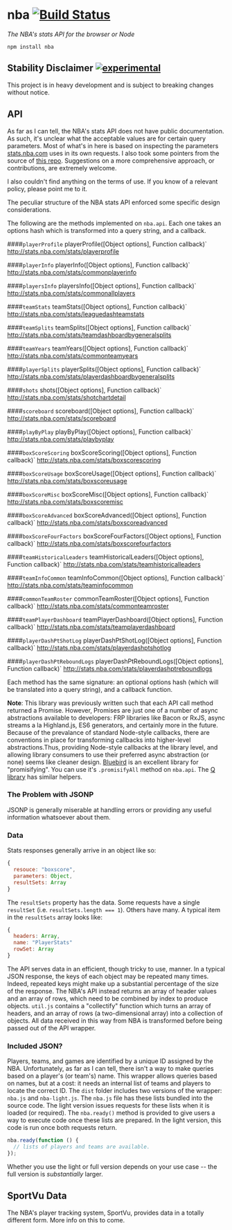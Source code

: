 # nba [![Build Status](https://travis-ci.org/nickb1080/nba.svg?branch=master)](https://travis-ci.org/nickb1080/nba)
*The NBA's stats API for the browser or Node*

`npm install nba`

## Stability Disclaimer [![experimental](http://badges.github.io/stability-badges/dist/experimental.svg)](http://github.com/badges/stability-badges)

This project is in heavy development and is subject to breaking changes without notice.

## API

As far as I can tell, the NBA's stats API does not have public documentation. As such, it's unclear what the acceptable values are for certain query parameters. Most of what's in here is based on inspecting the parameters [stats.nba.com](http://stats.nba.com/) uses in its own requests. I also took some pointers from the source of [this repo](https://github.com/Caged/nba-player-tracking). Suggestions on a more comprehensive approach, or contributions, are extremely welcome.

I also couldn't find anything on the terms of use. If you know of a relevant policy, please point me to it.

The peculiar structure of the NBA stats API enforced some specific design considerations. 

The following are the methods implemented on `nba.api`. Each one takes an options hash which is transformed into a query string, and a callback.

####`playerProfile`
playerProfile([Object options], Function callback)`
http://stats.nba.com/stats/playerprofile

####`playerInfo`
playerInfo([Object options], Function callback)`
http://stats.nba.com/stats/commonplayerinfo

####`playersInfo`
playersInfo([Object options], Function callback)`
http://stats.nba.com/stats/commonallplayers

####`teamStats`
teamStats([Object options], Function callback)`
http://stats.nba.com/stats/leaguedashteamstats

####`teamSplits`
teamSplits([Object options], Function callback)`
http://stats.nba.com/stats/teamdashboardbygeneralsplits

####`teamYears`
teamYears([Object options], Function callback)`
http://stats.nba.com/stats/commonteamyears

####`playerSplits`
playerSplits([Object options], Function callback)`
http://stats.nba.com/stats/playerdashboardbygeneralsplits

####`shots`
shots([Object options], Function callback)`
http://stats.nba.com/stats/shotchartdetail

####`scoreboard`
scoreboard([Object options], Function callback)`
http://stats.nba.com/stats/scoreboard

####`playByPlay`
playByPlay([Object options], Function callback)`
http://stats.nba.com/stats/playbyplay

####`boxScoreScoring`
boxScoreScoring([Object options], Function callback)`
http://stats.nba.com/stats/boxscorescoring

####`boxScoreUsage`
boxScoreUsage([Object options], Function callback)`
http://stats.nba.com/stats/boxscoreusage

####`boxScoreMisc`
boxScoreMisc([Object options], Function callback)`
http://stats.nba.com/stats/boxscoremisc

####`boxScoreAdvanced`
boxScoreAdvanced([Object options], Function callback)`
http://stats.nba.com/stats/boxscoreadvanced

####`boxScoreFourFactors`
boxScoreFourFactors([Object options], Function callback)`
http://stats.nba.com/stats/boxscorefourfactors

####`teamHistoricalLeaders`
teamHistoricalLeaders([Object options], Function callback)`
http://stats.nba.com/stats/teamhistoricalleaders

####`teamInfoCommon`
teamInfoCommon([Object options], Function callback)`
http://stats.nba.com/stats/teaminfocommon

####`commonTeamRoster`
commonTeamRoster([Object options], Function callback)`
http://stats.nba.com/stats/commonteamroster

####`teamPlayerDashboard`
teamPlayerDashboard([Object options], Function callback)`
http://stats.nba.com/stats/teamplayerdashboard

####`playerDashPtShotLog`
playerDashPtShotLog([Object options], Function callback)`
http://stats.nba.com/stats/playerdashptshotlog

####`playerDashPtReboundLogs`
playerDashPtReboundLogs([Object options], Function callback)`
http://stats.nba.com/stats/playerdashptreboundlogs



Each method has the same signature: an optional options hash (which will be translated into a query string), and a callback function. 

**Note**: This library was previously written such that each API call method returned a Promise. However, Promises are just one of a number of async abstractions available to developers: FRP libraries like Bacon or RxJS, async streams a la Highland.js, ES6 generators, and certainly more in the future. Because of the prevalance of standard Node-style callbacks, there are conventions in place for transforming callbacks into higher-level abstractions.Thus, providing Node-style callbacks at the library level, and allowing library consumers to use their preferred async abstraction (or none) seems like cleaner design. [Bluebird](https://github.com/petkaantonov/bluebird) is an excellent library for "promisifying". You can use it's `.promisifyAll` method on `nba.api`. The [Q library](https://github.com/kriskowal/q/wiki/API-Reference#interfacing-with-nodejs-callbacks) has similar helpers.

### The Problem with JSONP
JSONP is generally miserable at handling errors or providing any useful information whatsoever about them.

### Data
Stats responses generally arrive in an object like so:

```js
{
  resouce: "boxscore",
  parameters: Object, 
  resultSets: Array
}
```

The `resultSets` property has the data. Some requests have a single `resultSet` (i.e. `resultSets.length === 1`). Others have many. A typical item in the `resultSets` array looks like:

```js
{
  headers: Array,
  name: "PlayerStats"
  rowSet: Array
}
```

The API serves data in an efficient, though tricky to use, manner. In a typical JSON response, the keys of each object may be repeated many times. Indeed, repeated keys might make up a substantial percentage of the size of the response. The NBA's API instead returns an array of header values and an array of rows, which need to be combined by index to produce objects. `util.js` contains a "collectify" function which turns an array of headers, and an array of rows (a two-dimensional array) into a collection of objects. All data received in this way from NBA is transformed before being passed out of the API wrapper.

### Included JSON?
Players, teams, and games are identified by a unique ID assigned by the NBA. Unfortunately, as far as I can tell, there isn't a way to make queries based on a player's (or team's) name. This wrapper allows queries based on names, but at a cost: it needs an internal list of teams and players to locate the correct ID. The `dist` folder includes two versions of the wrapper: `nba.js` and `nba-light.js`. The `nba.js` file has these lists bundled into the source code. The light version issues requests for these lists when it is loaded (or required). The `nba.ready()` method is provided to give users a way to execute code once these lists are prepared. In the light version, this code is run once both requests return.

```js
nba.ready(function () {
  // lists of players and teams are available.
});
```
Whether you use the light or full version depends on your use case -- the full version is _substantially_ larger.

## SportVu Data
The NBA's player tracking system, SportVu, provides data in a totally different form. More info on this to come.
